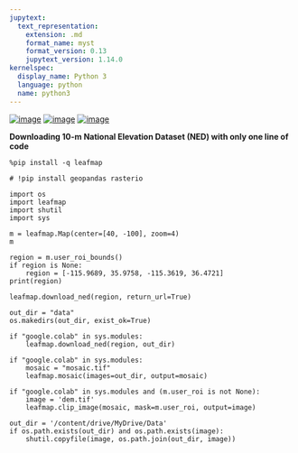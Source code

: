 ```yaml
---
jupytext:
  text_representation:
    extension: .md
    format_name: myst
    format_version: 0.13
    jupytext_version: 1.14.0
kernelspec:
  display_name: Python 3
  language: python
  name: python3
---
```


[![image](https://jupyterlite.rtfd.io/en/latest/_static/badge.svg)](https://demo.leafmap.org/lab/index.html?path=notebooks/56_download_ned.ipynb)
[![image](https://colab.research.google.com/assets/colab-badge.svg)](https://githubtocolab.com/giswqs/leafmap/blob/master/examples/notebooks/56_download_ned.ipynb)
[![image](https://mybinder.org/badge_logo.svg)](https://gishub.org/leafmap-binder)

**Downloading 10-m National Elevation Dataset (NED) with only one line of code**

```{code-cell} ipython3
%pip install -q leafmap
```

```{code-cell} ipython3
# !pip install geopandas rasterio
```

```{code-cell} ipython3
import os
import leafmap
import shutil
import sys
```

```{code-cell} ipython3
m = leafmap.Map(center=[40, -100], zoom=4)
m
```

```{code-cell} ipython3
region = m.user_roi_bounds()
if region is None:
    region = [-115.9689, 35.9758, -115.3619, 36.4721]
print(region)
```

```{code-cell} ipython3
leafmap.download_ned(region, return_url=True)
```

```{code-cell} ipython3
out_dir = "data"
os.makedirs(out_dir, exist_ok=True)
```

```{code-cell} ipython3
if "google.colab" in sys.modules:
    leafmap.download_ned(region, out_dir)
```

```{code-cell} ipython3
if "google.colab" in sys.modules:
    mosaic = "mosaic.tif"
    leafmap.mosaic(images=out_dir, output=mosaic)
```

```{code-cell} ipython3
if "google.colab" in sys.modules and (m.user_roi is not None):
    image = 'dem.tif'
    leafmap.clip_image(mosaic, mask=m.user_roi, output=image)
```

```{code-cell} ipython3
out_dir = '/content/drive/MyDrive/Data'
if os.path.exists(out_dir) and os.path.exists(image):
    shutil.copyfile(image, os.path.join(out_dir, image))
```

